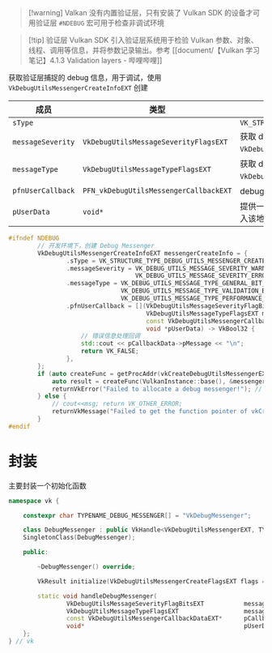 > [!warning] Valkan 没有内置验证层，只有安装了 Vulkan SDK 的设备才可用验证层
> `#NDEBUG` 宏可用于检查非调试环境

> [!tip] 验证层
> Vulkan SDK 引入验证层系统用于检验 Vulkan 参数、对象、线程、调用等信息，并将参数记录输出。参考 [[document/【Vulkan 学习笔记】4.1.3 Validation layers - 哔哩哔哩]]

获取验证层捕捉的 debug 信息，用于调试，使用 `VkDebugUtilsMessengerCreateInfoEXT` 创建

| 成员                | 类型                                     | 说明                                                              |
| ----------------- | -------------------------------------- | --------------------------------------------------------------- |
| `sType`           |                                        | `VK_STRUCTURE_TYPE_DEBUG_UTILS_MESSENGER_CREATE_INFO_EXT`       |
| `messageSeverity` | `VkDebugUtilsMessageSeverityFlagsEXT`  | 获取 debug 信息的严重性，由 `VkDebugUtilsMessageSeverityFlagBitsEXT` 组合而成 |
| `messageType`     | `VkDebugUtilsMessageTypeFlagsEXT`      | 获取 debug 信息类型，由 `VkDebugUtilsMessageTypeFlagBitsEXT` 组合而成       |
| `pfnUserCallback` | `PFN_vkDebugUtilsMessengerCallbackEXT` | debug 信息的自定义回调函数，返回值必须是 VK_FALSE                                |
| `pUserData`       | `void*`                                | 提供一个地址，之后如有需要，可以让自定义回调函数将数据存入该地址                                |

```cpp
#ifndef NDEBUG
        // 开发环境下，创建 Debug Messenger
        VkDebugUtilsMessengerCreateInfoEXT messengerCreateInfo = {
                .sType = VK_STRUCTURE_TYPE_DEBUG_UTILS_MESSENGER_CREATE_INFO_EXT,
                .messageSeverity = VK_DEBUG_UTILS_MESSAGE_SEVERITY_WARNING_BIT_EXT |
                                   VK_DEBUG_UTILS_MESSAGE_SEVERITY_ERROR_BIT_EXT,
                .messageType = VK_DEBUG_UTILS_MESSAGE_TYPE_GENERAL_BIT_EXT |
                               VK_DEBUG_UTILS_MESSAGE_TYPE_VALIDATION_BIT_EXT |
                               VK_DEBUG_UTILS_MESSAGE_TYPE_PERFORMANCE_BIT_EXT,
                .pfnUserCallback = [](VkDebugUtilsMessageSeverityFlagBitsEXT messageSeverity,
                                      VkDebugUtilsMessageTypeFlagsEXT messageType,
                                      const VkDebugUtilsMessengerCallbackDataEXT *pCallbackData,
                                      void *pUserData) -> VkBool32 {
                    // 错误信息处理回调
                    std::cout << pCallbackData->pMessage << "\n";
                    return VK_FALSE;
                },
        };
        if (auto createFunc = getProcAddr(vkCreateDebugUtilsMessengerEXT)) {
            auto result = createFunc(VulkanInstance::base(), &messengerCreateInfo, nullptr, &handle);
            returnVkError("Failed to allocate a debug messenger!"); // if (result) { cout<<msg; return result; }
        } else {
            // cout<<msg; return VK_OTHER_ERROR;
            returnVkMessage("Failed to get the function pointer of vkCreateDebugUtilsMessengerEXT!");
        }
#endif
```
# 封装

主要封装一个初始化函数

```cpp
namespace vk {

    constexpr char TYPENAME_DEBUG_MESSENGER[] = "VkDebugMessenger";

    class DebugMessenger : public VkHandle<VkDebugUtilsMessengerEXT, TYPENAME_DEBUG_MESSENGER> {
    SingletonClass(DebugMessenger);

    public:

        ~DebugMessenger() override;

        VkResult initialize(VkDebugUtilsMessengerCreateFlagsEXT flags = 0);

        static void handleDebugMessenger(
                VkDebugUtilsMessageSeverityFlagBitsEXT           messageSeverity,
                VkDebugUtilsMessageTypeFlagsEXT                  messageTypes,
                const VkDebugUtilsMessengerCallbackDataEXT*      pCallbackData,
                void*                                            pUserData);
    };
} // vk
```